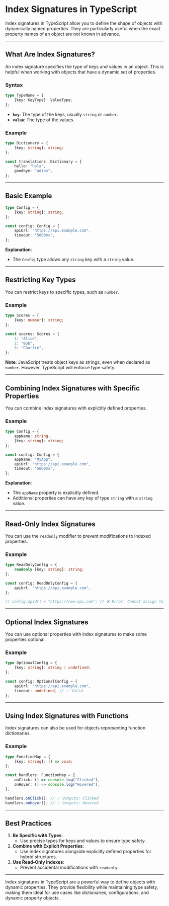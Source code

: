
# Index Signatures in TypeScript

Index signatures in TypeScript allow you to define the shape of objects with dynamically named properties. They are particularly useful when the exact property names of an object are not known in advance.

---

## **What Are Index Signatures?**

An index signature specifies the type of keys and values in an object. This is helpful when working with objects that have a dynamic set of properties.

### **Syntax**
```typescript
type TypeName = {
    [key: KeyType]: ValueType;
};
```

- **`key`**: The type of the keys, usually `string` or `number`.
- **`value`**: The type of the values.

### **Example**
```typescript
type Dictionary = {
    [key: string]: string;
};

const translations: Dictionary = {
    hello: "hola",
    goodbye: "adios",
};
```

---

## **Basic Example**

```typescript
type Config = {
    [key: string]: string;
};

const config: Config = {
    apiUrl: "https://api.example.com",
    timeout: "5000ms",
};
```

**Explanation**:
- The `Config` type allows any `string` key with a `string` value.

---

## **Restricting Key Types**

You can restrict keys to specific types, such as `number`.

### **Example**
```typescript
type Scores = {
    [key: number]: string;
};

const scores: Scores = {
    1: "Alice",
    2: "Bob",
    3: "Charlie",
};
```

**Note**: JavaScript treats object keys as strings, even when declared as `number`. However, TypeScript will enforce type safety.

---

## **Combining Index Signatures with Specific Properties**

You can combine index signatures with explicitly defined properties.

### **Example**
```typescript
type Config = {
    appName: string;
    [key: string]: string;
};

const config: Config = {
    appName: "MyApp",
    apiUrl: "https://api.example.com",
    timeout: "5000ms",
};
```

**Explanation**:
- The `appName` property is explicitly defined.
- Additional properties can have any key of type `string` with a `string` value.

---

## **Read-Only Index Signatures**

You can use the `readonly` modifier to prevent modifications to indexed properties.

### **Example**
```typescript
type ReadOnlyConfig = {
    readonly [key: string]: string;
};

const config: ReadOnlyConfig = {
    apiUrl: "https://api.example.com",
};

// config.apiUrl = "https://new-api.com"; // ❌ Error: Cannot assign to 'apiUrl' because it is a read-only property
```

---

## **Optional Index Signatures**

You can use optional properties with index signatures to make some properties optional.

### **Example**
```typescript
type OptionalConfig = {
    [key: string]: string | undefined;
};

const config: OptionalConfig = {
    apiUrl: "https://api.example.com",
    timeout: undefined, // ✅ Valid
};
```

---

## **Using Index Signatures with Functions**

Index signatures can also be used for objects representing function dictionaries.

### **Example**
```typescript
type FunctionMap = {
    [key: string]: () => void;
};

const handlers: FunctionMap = {
    onClick: () => console.log("Clicked"),
    onHover: () => console.log("Hovered"),
};

handlers.onClick(); // ✅ Outputs: Clicked
handlers.onHover(); // ✅ Outputs: Hovered
```

---

## **Best Practices**

1. **Be Specific with Types**:
   - Use precise types for keys and values to ensure type safety.
2. **Combine with Explicit Properties**:
   - Use index signatures alongside explicitly defined properties for hybrid structures.
3. **Use Read-Only Indexes**:
   - Prevent accidental modifications with `readonly`.

---

Index signatures in TypeScript are a powerful way to define objects with dynamic properties. They provide flexibility while maintaining type safety, making them ideal for use cases like dictionaries, configurations, and dynamic property objects.
